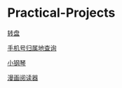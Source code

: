 # Practical-Projects
[转盘](https://liyingxiu.github.io/Practical-Projects/大转盘/index.html)  

[手机号归属地查询](https://liyingxiu.github.io/Practical-Projects/手机号归属地查询/index.html)  

[小钢琴](https://liyingxiu.github.io/Practical-Projects/小钢琴/index.html)  

[漫画阅读器](https://liyingxiu.github.io/Practical-Projects/漫画阅读器/index.html)